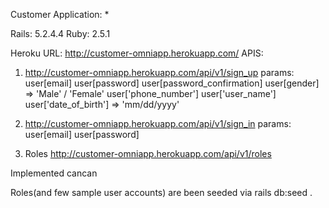 Customer Application: *

 Rails: 5.2.4.4
 Ruby: 2.5.1

 Heroku URL: http://customer-omniapp.herokuapp.com/
 APIS:

 1) http://customer-omniapp.herokuapp.com/api/v1/sign_up
 params: 
 user[email]
 user[password]
 user[password_confirmation]
 user[gender] => 'Male' / 'Female'
 user['phone_number']
 user['user_name']
 user['date_of_birth'] => 'mm/dd/yyyy'

 2) http://customer-omniapp.herokuapp.com/api/v1/sign_in
 params: 
 user[email]
 user[password]

 3) Roles
 http://customer-omniapp.herokuapp.com/api/v1/roles

 Implemented cancan 
 
 Roles(and few sample user accounts) are been seeded via rails db:seed . 
